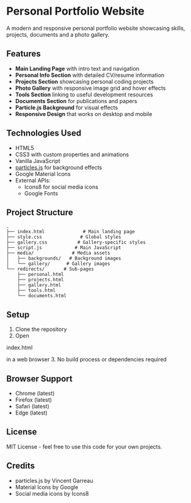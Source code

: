 # Personal Portfolio Website

A modern and responsive personal portfolio website showcasing skills, projects, documents and a photo gallery.

## Features

- **Main Landing Page** with intro text and navigation
- **Personal Info Section** with detailed CV/resume information 
- **Projects Section** showcasing personal coding projects
- **Photo Gallery** with responsive image grid and hover effects
- **Tools Section** linking to useful development resources
- **Documents Section** for publications and papers
- **Particle.js Background** for visual effects
- **Responsive Design** that works on desktop and mobile

## Technologies Used

- HTML5
- CSS3 with custom properties and animations
- Vanilla JavaScript
- [particles.js](https://github.com/VincentGarreau/particles.js/) for background effects
- Google Material Icons
- External APIs:
  - Icons8 for social media icons
  - Google Fonts

## Project Structure

```
.
├── index.html              # Main landing page
├── style.css              # Global styles
├── gallery.css           # Gallery-specific styles  
├── script.js            # Main JavaScript
├── media/              # Media assets
│   ├── backgrounds/   # Background images
│   └── gallery/      # Gallery images
└── redirects/       # Sub-pages
    ├── personal.html
    ├── projects.html  
    ├── gallery.html
    ├── tools.html
    └── documents.html
```

## Setup

1. Clone the repository
2. Open 

index.html

 in a web browser
3. No build process or dependencies required

## Browser Support

- Chrome (latest)
- Firefox (latest)
- Safari (latest)
- Edge (latest)

## License

MIT License - feel free to use this code for your own projects.

## Credits

- particles.js by Vincent Garreau
- Material Icons by Google
- Social media icons by Icons8